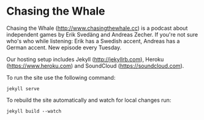 Chasing the Whale
==================

Chasing the Whale (http://www.chasingthewhale.cc) is a podcast about independent games by Erik Svedäng and Andreas Zecher. If you're not sure who's who while listening: Erik has a Swedish accent, Andreas has a German accent. New episode every Tuesday.

Our hosting setup includes Jekyll (http://jekyllrb.com), Heroku (https://www.heroku.com) and SoundCloud (https://soundcloud.com).

To run the site use the following command:

```
jekyll serve
```

To rebuild the site automatically and watch for local changes run:

```
jekyll build --watch
```